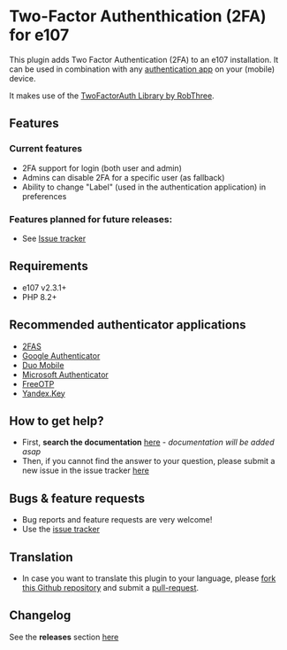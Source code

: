 # Two-Factor Authenthication (2FA) for e107 

This plugin adds Two Factor Authentication (2FA) to an e107 installation. It can be used in combination with any [authentication app](https://github.com/e107inc/twofactorauth/#recommended-authenticator-applications) on your (mobile) device. 

It makes use of the [TwoFactorAuth Library by RobThree](https://github.com/RobThree/TwoFactorAuth).

## Features
### Current features
* 2FA support for login (both user and admin)
* Admins can disable 2FA for a specific user (as fallback)
* Ability to change "Label" (used in the authentication application) in preferences

### Features planned for future releases: 
* See [Issue tracker](https://github.com/e107inc/twofactorauth/issues?q=is%3Aopen+is%3Aissue+label%3A%22status%3A+planned%22+label%3A%22type%3A+enhancement%22) 

## Requirements ##
* e107 v2.3.1+ 
* PHP 8.2+

## Recommended authenticator applications
* [2FAS](https://2fas.com/)
* [Google Authenticator](https://support.google.com/accounts/answer/1066447)
* [Duo Mobile](https://duo.com/product/multi-factor-authentication-mfa/duo-mobile-app)
* [Microsoft Authenticator](https://www.microsoft.com/en-us/p/microsoft-authenticator)
* [FreeOTP](https://freeotp.github.io/)
* [Yandex.Key](https://yandex.com/support/passport/authorization/twofa.html)

## How to get help? ##
* First, **search the documentation** [here](#) - *documentation will be added asap*
* Then, if you cannot find the answer to your question, please submit a new issue in the issue tracker [here](https://github.com/e107inc/twofactorauth/issues)

## Bugs &  feature requests ##
* Bug reports and feature requests are very welcome! 
* Use the [issue tracker](https://github.com/e107inc/twofactorauth/issues)

## Translation ##
* In case you want to translate this plugin to your language, please [fork this Github repository](https://help.github.com/articles/fork-a-repo) and submit a [pull-request](https://help.github.com/articles/using-pull-requests).

## Changelog ##
See the **releases** section [here](https://github.com/e107inc/twofactorauth/releases)
